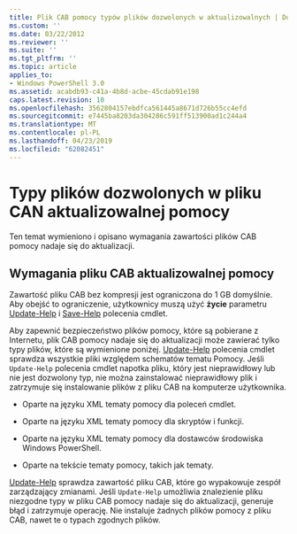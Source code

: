 ```yaml
---
title: Plik CAB pomocy typów plików dozwolonych w aktualizowalnych | Dokumentacja firmy Microsoft
ms.custom: ''
ms.date: 03/22/2012
ms.reviewer: ''
ms.suite: ''
ms.tgt_pltfrm: ''
ms.topic: article
applies_to:
- Windows PowerShell 3.0
ms.assetid: acabdb93-c41a-4b8d-acbe-45cdab91e198
caps.latest.revision: 10
ms.openlocfilehash: 3562804157ebdfca561445a8671d726b55cc4efd
ms.sourcegitcommit: e7445ba8203da304286c591ff513900ad1c244a4
ms.translationtype: MT
ms.contentlocale: pl-PL
ms.lasthandoff: 04/23/2019
ms.locfileid: "62082451"
---
```

# <a name="file-types-permitted-in-an-updatable-help-cab-file"></a>Typy plików dozwolonych w pliku CAN aktualizowalnej pomocy

Ten temat wymieniono i opisano wymagania zawartości plików CAB pomocy nadaje się do aktualizacji.

## <a name="updatable-help-cab-file-requirements"></a>Wymagania pliku CAB aktualizowalnej pomocy

Zawartość pliku CAB bez kompresji jest ograniczona do 1 GB domyślnie. Aby obejść to ograniczenie, użytkownicy muszą użyć **życie** parametru [Update-Help](/powershell/module/Microsoft.PowerShell.Core/Update-Help) i [Save-Help](/powershell/module/Microsoft.PowerShell.Core/Save-Help) polecenia cmdlet.

Aby zapewnić bezpieczeństwo plików pomocy, które są pobierane z Internetu, plik CAB pomocy nadaje się do aktualizacji może zawierać tylko typy plików, które są wymienione poniżej. [Update-Help](/powershell/module/Microsoft.PowerShell.Core/Update-Help) polecenia cmdlet sprawdza wszystkie pliki względem schematów tematu Pomocy. Jeśli `Update-Help` polecenia cmdlet napotka pliku, który jest nieprawidłowy lub nie jest dozwolony typ, nie można zainstalować nieprawidłowy plik i zatrzymuje się instalowanie plików z pliku CAB na komputerze użytkownika.

- Oparte na języku XML tematy pomocy dla poleceń cmdlet.

- Oparte na języku XML tematy pomocy dla skryptów i funkcji.

- Oparte na języku XML tematy pomocy dla dostawców środowiska Windows PowerShell.

- Oparte na tekście tematy pomocy, takich jak tematy.

[Update-Help](/powershell/module/Microsoft.PowerShell.Core/Update-Help) sprawdza zawartość pliku CAB, które go wypakowuje zespół zarządzający zmianami. Jeśli `Update-Help` umożliwia znalezienie pliku niezgodne typy w pliku CAB pomocy nadaje się do aktualizacji, generuje błąd i zatrzymuje operację. Nie instaluje żadnych plików pomocy z pliku CAB, nawet te o typach zgodnych plików.